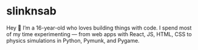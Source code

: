 # slinknsab
Hey 👋 I’m a 16-year-old who loves building things with code. I spend most of my time experimenting — from web apps with React, JS, HTML, CSS to physics simulations in Python, Pymunk, and Pygame.
